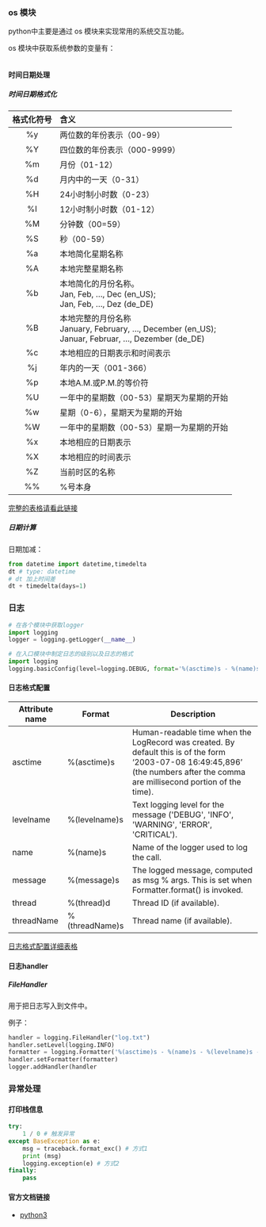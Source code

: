 ### os 模块

python中主要是通过 os 模块来实现常用的系统交互功能。

os 模块中获取系统参数的变量有：


```python

```

#### 时间日期处理

##### 时间日期格式化

| 格式化符号 | 含义                                                                                           |
|:-----:|:-------------------------------------------------------------------------------------------- |
| %y    | 两位数的年份表示（00-99）                                                                              |
| %Y    | 四位数的年份表示（000-9999）                                                                           |
| %m    | 月份（01-12）                                                                                    |
| %d    | 月内中的一天（0-31）                                                                                 |
| %H    | 24小时制小时数（0-23）                                                                               |
| %I    | 12小时制小时数（01-12）                                                                              |
| %M    | 分钟数（00=59）                                                                                   |
| %S    | 秒（00-59）                                                                                     |
| %a    | 本地简化星期名称                                                                                     |
| %A    | 本地完整星期名称                                                                                     |
| %b    | 本地简化的月份名称。<br>Jan, Feb, …, Dec (en_US);<br>  Jan, Feb, …, Dez (de_DE)                        |
| %B    | 本地完整的月份名称<br>January, February, …, December (en_US);<br>Januar, Februar, …, Dezember (de_DE) |
| %c    | 本地相应的日期表示和时间表示                                                                               |
| %j    | 年内的一天（001-366）                                                                               |
| %p    | 本地A.M.或P.M.的等价符                                                                              |
| %U    | 一年中的星期数（00-53）星期天为星期的开始                                                                      |
| %w    | 星期（0-6），星期天为星期的开始                                                                            |
| %W    | 一年中的星期数（00-53）星期一为星期的开始                                                                      |
| %x    | 本地相应的日期表示                                                                                    |
| %X    | 本地相应的时间表示                                                                                    |
| %Z    | 当前时区的名称                                                                                      |
| %%    | %号本身                                                                                         |

[完整的表格请看此链接](https://docs.python.org/3/library/datetime.html#strftime-and-strptime-behavior)

##### 日期计算

日期加减：

```python
from datetime import datetime,timedelta
dt # type: datetime
# dt 加上时间差
dt + timedelta(days=1)
```

### 日志

```python
# 在各个模块中获取logger
import logging
logger = logging.getLogger(__name__)

# 在入口模块中制定日志的级别以及日志的格式
import logging
logging.basicConfig(level=logging.DEBUG, format='%(asctime)s - %(name)s - %(levelname)s - %(message)s')
```

#### 日志格式配置

| Attribute name | Format         | Description                                                                                                                                                                     |
| -------------- | -------------- | ------------------------------------------------------------------------------------------------------------------------------------------------------------------------------- |
| asctime        | %(asctime)s    | Human-readable time when the LogRecord was created. By default this is of the form ‘2003-07-08 16:49:45,896’ (the numbers after the comma are millisecond portion of the time). |
| levelname      | %(levelname)s  | Text logging level for the message ('DEBUG', 'INFO', 'WARNING', 'ERROR', 'CRITICAL').                                                                                           |
| name           | %(name)s       | Name of the logger used to log the call.                                                                                                                                        |
| message        | %(message)s    | The logged message, computed as msg % args. This is set when Formatter.format() is invoked.                                                                                     |
| thread         | %(thread)d     | Thread ID (if available).                                                                                                                                                       |
| threadName     | %(threadName)s | Thread name (if available).                                                                                                                                                     |

[日志格式配置详细表格](https://docs.python.org/3/library/logging.html?highlight=logging#logrecord-attributes)

#### 日志handler

##### FileHandler

用于把日志写入到文件中。

例子：

```python
handler = logging.FileHandler("log.txt")
handler.setLevel(logging.INFO)
formatter = logging.Formatter('%(asctime)s - %(name)s - %(levelname)s - %(message)s')
handler.setFormatter(formatter)
logger.addHandler(handler
```

### 异常处理

#### 打印栈信息

```python
try:
    1 / 0 # 触发异常
except BaseException as e:
    msg = traceback.format_exc() # 方式1
    print (msg)
    logging.exception(e) # 方式2
finally:
    pass
```

#### 官方文档链接

- [python3](https://docs.python.org/3.7/)
